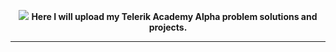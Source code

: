 <p align="center">
<img src="https://github.com/Xadera/Telerik-Academy-Alpha/blob/master/logo.png">
<b>Here I will upload my Telerik Academy Alpha problem solutions and projects.</b>
</p>
<hr>
